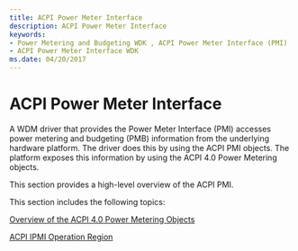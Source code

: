 ```yaml
---
title: ACPI Power Meter Interface
description: ACPI Power Meter Interface
keywords:
- Power Metering and Budgeting WDK , ACPI Power Meter Interface (PMI)
- ACPI Power Meter Interface WDK
ms.date: 04/20/2017
---
```


# ACPI Power Meter Interface

A WDM driver that provides the Power Meter Interface (PMI) accesses power metering and budgeting (PMB) information from the underlying hardware platform. The driver does this by using the ACPI PMI objects. The platform exposes this information by using the ACPI 4.0 Power Metering objects.

This section provides a high-level overview of the ACPI PMI.

This section includes the following topics:

[Overview of the ACPI 4.0 Power Metering Objects](overview-of-the-acpi-4-0-power-metering-objects.md)

[ACPI IPMI Operation Region](acpi-ipmi-operation-region.md)
